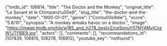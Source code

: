 {"tmdb_id": 106814, "title": "The Doctor and the Monkey", "original_title": "Le Savant et le Chimpanz\u00e9", "slug_title": "the-doctor-and-the-monkey", "date": "1900-01-01", "genre": ["Com\u00e9die"], "score": "5.8/10", "synopsis": "A monkey wreaks havoc on a doctor.", "image": "https://image.tmdb.org/t/p/w185_and_h278_bestv2/ceSqnuY07NY4MvjCozW1JTf1BE9.jpg", "actors": [], "comments": [], "recommandations_id": [107439, 106815, 108278, 106812], "youtube_key": "notfound"}